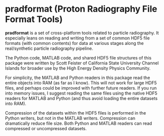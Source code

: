 # pradformat (Proton Radiography File Format Tools)

**pradformat** is a set of cross-platform tools related to particle radiography. It especially leans on reading and writing from a set of common HDF5 file formats (with common contents) for data at various stages along the real/synthetic particle radiography pipeline.

The Python code, MATLAB code, and shared HDF5 file structures of this package were written by Scott Feister of California State University Channel Islands for broader use by the High Energy Density Physics Community.

For simplicity, the MATLAB and Python readers in this package read the entire objects into RAM (as far as I know). This will not work for large HDF5 files, and perhaps could be improved with further future readers. If you run into memory issues, I suggest reading the same files using the native HDF5 readers for MATLAB and Python (and thus avoid loading the entire datasets into RAM).

Compression of the datasets within the HDF5 files is performed in the Python writers, but not in the MATLAB writers. Compression can dramatically reduce file size. Both Python and MATLAB readers can read compressed or uncompressed datasets.